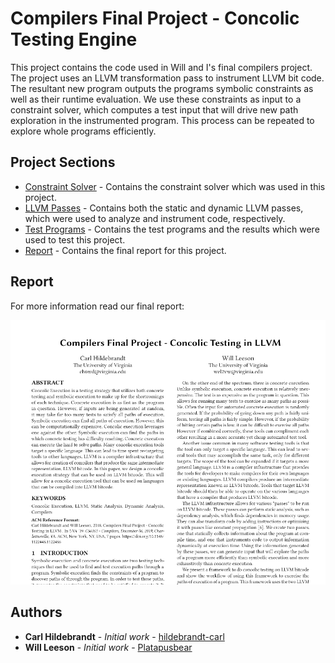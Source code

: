 # Compilers Final Project - Concolic Testing Engine

This project contains the code used in Will and I's final compilers project. The project uses an LLVM transformation pass to instrument LLVM bit code. The resultant new program outputs the programs symbolic constraints as well as their runtime evaluation. We use these constraints as input to a constraint solver, which computes a test input that will drive new path exploration in the instrumented program. This process can be repeated to explore whole programs efficiently.

## Project Sections

* [Constraint Solver](./Constraint_Solver/) - Contains the constraint solver which was used in this project.
* [LLVM Passes](./LLVM_Passes/) - Contains both the static and dynamic LLVM passes, which were used to analyze and instrument code, respectively.
* [Test Programs](./Test_Programs) - Contains the test programs and the results which were used to test this project.
* [Report](./Report) - Contains the final report for this project.

## Report

For more information read our final report:

[![paper](./cover.png)](./Report/)

## Authors

* **Carl Hildebrandt** - *Initial work* - [hildebrandt-carl](https://github.com/hildebrandt-carl)
* **Will Leeson** - *Initial work* - [Platapusbear](https://github.com/PlatapusBear)

